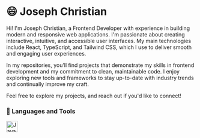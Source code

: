 # 😄 Joseph Christian

Hi! I'm Joseph Christian, a Frontend Developer with experience in building modern and responsive web applications. I'm passionate about creating interactive, intuitive, and accessible user interfaces. My main technologies include React, TypeScript, and Tailwind CSS, which I use to deliver smooth and engaging user experiences.

In my repositories, you’ll find projects that demonstrate my skills in frontend development and my commitment to clean, maintainable code. I enjoy exploring new tools and frameworks to stay up-to-date with industry trends and continually improve my craft.

Feel free to explore my projects, and reach out if you'd like to connect!

### 🧰 Languages and Tools

<img align="left" alt="Java" width="30px" style="padding-right:10px;" src="https://skillicons.dev/icons?i='js'"/>
<br />

#
<!--
**SephTian/SephTian** is a ✨ _special_ ✨ repository because its `README.md` (this file) appears on your GitHub profile.

Here are some ideas to get you started:

- 🔭 I’m currently working on ...
- 🌱 I’m currently learning ...
- 👯 I’m looking to collaborate on ...
- 🤔 I’m looking for help with ...
- 💬 Ask me about ...
- 📫 How to reach me: ...
- 😄 Pronouns: ...
- ⚡ Fun fact: ...
-->
